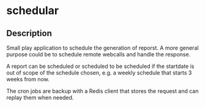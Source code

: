 # schedular

## Description
Small play application to schedule the generation of reporst. A more general purpose could be to schedule remote webcalls and handle the response. 

A report can be scheduled or scheduled to be scheduled if the startdate is out of scope of the schedule chosen, e.g. a weekly schedule that starts 3 weeks from now. 

The cron jobs are backup with a Redis client that stores the request and can replay them when needed. 

